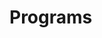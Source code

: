 
# Programs

























































































